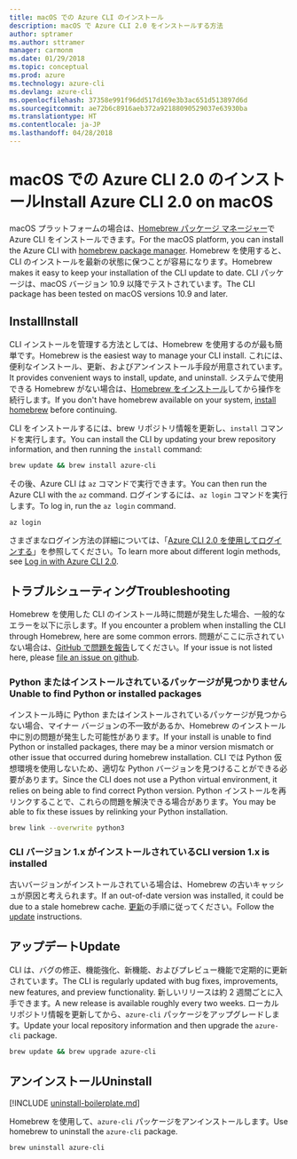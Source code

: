 ```yaml
---
title: macOS での Azure CLI のインストール
description: macOS で Azure CLI 2.0 をインストールする方法
author: sptramer
ms.author: sttramer
manager: carmonm
ms.date: 01/29/2018
ms.topic: conceptual
ms.prod: azure
ms.technology: azure-cli
ms.devlang: azure-cli
ms.openlocfilehash: 37358e991f96dd517d169e3b3ac651d513897d6d
ms.sourcegitcommit: ae72b6c8916aeb372a92188090529037e63930ba
ms.translationtype: HT
ms.contentlocale: ja-JP
ms.lasthandoff: 04/28/2018
---
```

# <a name="install-azure-cli-20-on-macos"></a><span data-ttu-id="1d1cc-103">macOS での Azure CLI 2.0 のインストール</span><span class="sxs-lookup"><span data-stu-id="1d1cc-103">Install Azure CLI 2.0 on macOS</span></span>

<span data-ttu-id="1d1cc-104">macOS プラットフォームの場合は、[Homebrew パッケージ マネージャー](http://brew.sh)で Azure CLI をインストールできます。</span><span class="sxs-lookup"><span data-stu-id="1d1cc-104">For the macOS platform, you can install the Azure CLI with [homebrew package manager](http://brew.sh).</span></span> <span data-ttu-id="1d1cc-105">Homebrew を使用すると、CLI のインストールを最新の状態に保つことが容易になります。</span><span class="sxs-lookup"><span data-stu-id="1d1cc-105">Homebrew makes it easy to keep your installation of the CLI update to date.</span></span> <span data-ttu-id="1d1cc-106">CLI パッケージは、macOS バージョン 10.9 以降でテストされています。</span><span class="sxs-lookup"><span data-stu-id="1d1cc-106">The CLI package has been tested on macOS versions 10.9 and later.</span></span>

## <a name="install"></a><span data-ttu-id="1d1cc-107">Install</span><span class="sxs-lookup"><span data-stu-id="1d1cc-107">Install</span></span>

<span data-ttu-id="1d1cc-108">CLI インストールを管理する方法としては、Homebrew を使用するのが最も簡単です。</span><span class="sxs-lookup"><span data-stu-id="1d1cc-108">Homebrew is the easiest way to manage your CLI install.</span></span> <span data-ttu-id="1d1cc-109">これには、便利なインストール、更新、およびアンインストール手段が用意されています。</span><span class="sxs-lookup"><span data-stu-id="1d1cc-109">It provides convenient ways to install, update, and uninstall.</span></span>
<span data-ttu-id="1d1cc-110">システムで使用できる Homebrew がない場合は、[Homebrew をインストール](https://docs.brew.sh/Installation.html)してから操作を続行します。</span><span class="sxs-lookup"><span data-stu-id="1d1cc-110">If you don't have homebrew available on your system, [install homebrew](https://docs.brew.sh/Installation.html) before continuing.</span></span>

<span data-ttu-id="1d1cc-111">CLI をインストールするには、brew リポジトリ情報を更新し、`install` コマンドを実行します。</span><span class="sxs-lookup"><span data-stu-id="1d1cc-111">You can install the CLI by updating your brew repository information, and then running the `install` command:</span></span>

```bash
brew update && brew install azure-cli
```

<span data-ttu-id="1d1cc-112">その後、Azure CLI は `az` コマンドで実行できます。</span><span class="sxs-lookup"><span data-stu-id="1d1cc-112">You can then run the Azure CLI with the `az` command.</span></span> <span data-ttu-id="1d1cc-113">ログインするには、`az login` コマンドを実行します。</span><span class="sxs-lookup"><span data-stu-id="1d1cc-113">To log in, run the `az login` command.</span></span>

```azurecli
az login
```

<span data-ttu-id="1d1cc-114">さまざまなログイン方法の詳細については、「[Azure CLI 2.0 を使用してログインする](authenticate-azure-cli.md)」を参照してください。</span><span class="sxs-lookup"><span data-stu-id="1d1cc-114">To learn more about different login methods, see [Log in with Azure CLI 2.0](authenticate-azure-cli.md).</span></span>

## <a name="troubleshooting"></a><span data-ttu-id="1d1cc-115">トラブルシューティング</span><span class="sxs-lookup"><span data-stu-id="1d1cc-115">Troubleshooting</span></span>

<span data-ttu-id="1d1cc-116">Homebrew を使用した CLI のインストール時に問題が発生した場合、一般的なエラーを以下に示します。</span><span class="sxs-lookup"><span data-stu-id="1d1cc-116">If you encounter a problem when installing the CLI through Homebrew, here are some common errors.</span></span> <span data-ttu-id="1d1cc-117">問題がここに示されていない場合は、[GitHub で問題を報告](https://github.com/Azure/azure-cli/issues)してください。</span><span class="sxs-lookup"><span data-stu-id="1d1cc-117">If your issue is not listed here, please [file an issue on github](https://github.com/Azure/azure-cli/issues).</span></span>

### <a name="unable-to-find-python-or-installed-packages"></a><span data-ttu-id="1d1cc-118">Python またはインストールされているパッケージが見つかりません</span><span class="sxs-lookup"><span data-stu-id="1d1cc-118">Unable to find Python or installed packages</span></span>

<span data-ttu-id="1d1cc-119">インストール時に Python またはインストールされているパッケージが見つからない場合、マイナー バージョンの不一致があるか、Homebrew のインストール中に別の問題が発生した可能性があります。</span><span class="sxs-lookup"><span data-stu-id="1d1cc-119">If your install is unable to find Python or installed packages, there may be a minor version mismatch or other issue that occurred during homebrew installation.</span></span> <span data-ttu-id="1d1cc-120">CLI では Python 仮想環境を使用しないため、適切な Python バージョンを見つけることができる必要があります。</span><span class="sxs-lookup"><span data-stu-id="1d1cc-120">Since the CLI does not use a Python virtual environment, it relies on being able to find correct Python version.</span></span> <span data-ttu-id="1d1cc-121">Python インストールを再リンクすることで、これらの問題を解決できる場合があります。</span><span class="sxs-lookup"><span data-stu-id="1d1cc-121">You may be able to fix these issues by relinking your Python installation.</span></span>

```bash
brew link --overwrite python3
```

### <a name="cli-version-1x-is-installed"></a><span data-ttu-id="1d1cc-122">CLI バージョン 1.x がインストールされている</span><span class="sxs-lookup"><span data-stu-id="1d1cc-122">CLI version 1.x is installed</span></span>

<span data-ttu-id="1d1cc-123">古いバージョンがインストールされている場合は、Homebrew の古いキャッシュが原因と考えられます。</span><span class="sxs-lookup"><span data-stu-id="1d1cc-123">If an out-of-date version was installed, it could be due to a stale homebrew cache.</span></span> <span data-ttu-id="1d1cc-124">[更新](#Update)の手順に従ってください。</span><span class="sxs-lookup"><span data-stu-id="1d1cc-124">Follow the [update](#Update) instructions.</span></span>

## <a name="update"></a><span data-ttu-id="1d1cc-125">アップデート</span><span class="sxs-lookup"><span data-stu-id="1d1cc-125">Update</span></span>

<span data-ttu-id="1d1cc-126">CLI は、バグの修正、機能強化、新機能、およびプレビュー機能で定期的に更新されています。</span><span class="sxs-lookup"><span data-stu-id="1d1cc-126">The CLI is regularly updated with bug fixes, improvements, new features, and preview functionality.</span></span> <span data-ttu-id="1d1cc-127">新しいリリースは約 2 週間ごとに入手できます。</span><span class="sxs-lookup"><span data-stu-id="1d1cc-127">A new release is available roughly every two weeks.</span></span> <span data-ttu-id="1d1cc-128">ローカル リポジトリ情報を更新してから、`azure-cli` パッケージをアップグレードします。</span><span class="sxs-lookup"><span data-stu-id="1d1cc-128">Update your local repository information and then upgrade the `azure-cli` package.</span></span>

```bash
brew update && brew upgrade azure-cli
```

## <a name="uninstall"></a><span data-ttu-id="1d1cc-129">アンインストール</span><span class="sxs-lookup"><span data-stu-id="1d1cc-129">Uninstall</span></span>

[!INCLUDE [uninstall-boilerplate.md](includes/uninstall-boilerplate.md)]

<span data-ttu-id="1d1cc-130">Homebrew を使用して、`azure-cli` パッケージをアンインストールします。</span><span class="sxs-lookup"><span data-stu-id="1d1cc-130">Use homebrew to uninstall the `azure-cli` package.</span></span>

```bash
brew uninstall azure-cli
```
